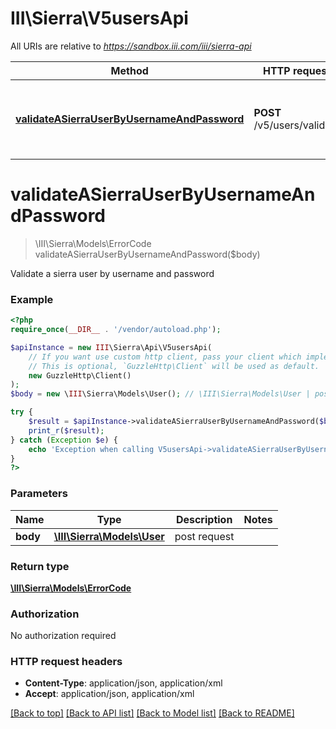 # III\Sierra\V5usersApi

All URIs are relative to *https://sandbox.iii.com/iii/sierra-api*

Method | HTTP request | Description
------------- | ------------- | -------------
[**validateASierraUserByUsernameAndPassword**](V5usersApi.md#validateASierraUserByUsernameAndPassword) | **POST** /v5/users/validate | Validate a sierra user by username and password


# **validateASierraUserByUsernameAndPassword**
> \III\Sierra\Models\ErrorCode validateASierraUserByUsernameAndPassword($body)

Validate a sierra user by username and password



### Example
```php
<?php
require_once(__DIR__ . '/vendor/autoload.php');

$apiInstance = new III\Sierra\Api\V5usersApi(
    // If you want use custom http client, pass your client which implements `GuzzleHttp\ClientInterface`.
    // This is optional, `GuzzleHttp\Client` will be used as default.
    new GuzzleHttp\Client()
);
$body = new \III\Sierra\Models\User(); // \III\Sierra\Models\User | post request

try {
    $result = $apiInstance->validateASierraUserByUsernameAndPassword($body);
    print_r($result);
} catch (Exception $e) {
    echo 'Exception when calling V5usersApi->validateASierraUserByUsernameAndPassword: ', $e->getMessage(), PHP_EOL;
}
?>
```

### Parameters

Name | Type | Description  | Notes
------------- | ------------- | ------------- | -------------
 **body** | [**\III\Sierra\Models\User**](../Model/User.md)| post request |

### Return type

[**\III\Sierra\Models\ErrorCode**](../Model/ErrorCode.md)

### Authorization

No authorization required

### HTTP request headers

 - **Content-Type**: application/json, application/xml
 - **Accept**: application/json, application/xml

[[Back to top]](#) [[Back to API list]](../../README.md#documentation-for-api-endpoints) [[Back to Model list]](../../README.md#documentation-for-models) [[Back to README]](../../README.md)

